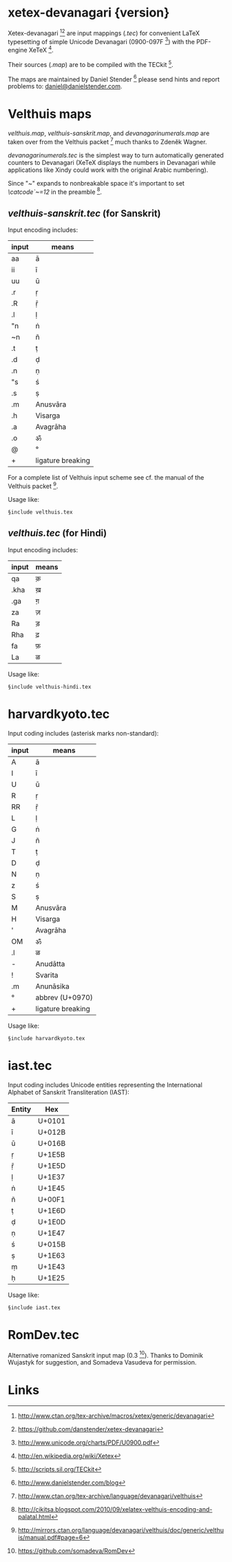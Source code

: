 # xetex-devanagari {version}

Xetex-devanagari [^1][^2]
are input mappings (*.tec*)
for convenient LaTeX typesetting
of simple Unicode Devanagari (0900-097F [^3])
with the PDF-engine XeTeX [^4].

[^1]: http://www.ctan.org/tex-archive/macros/xetex/generic/devanagari
[^2]: https://github.com/danstender/xetex-devanagari 
[^3]: http://www.unicode.org/charts/PDF/U0900.pdf
[^4]: http://en.wikipedia.org/wiki/Xetex

Their sources (*.map*)
are to be compiled with the TECkit [^5].

[^5]: http://scripts.sil.org/TECkit

The maps are maintained by Daniel Stender [^6]
please send hints and report problems to: <daniel@danielstender.com>.

[^6]: http://www.danielstender.com/blog

# Velthuis maps

*velthuis.map*,
*velthuis-sanskrit.map*,
and *devanagarinumerals.map*
are taken over from the Velthuis packet [^7]
much thanks to Zdeněk Wagner.

[^7]: http://www.ctan.org/tex-archive/language/devanagari/velthuis

*devanagarinumerals.tec*
is the simplest way to turn automatically generated counters
to Devanagari (XeTeX displays the numbers in Devanagari while
applications like Xindy could work with the original Arabic numbering).

Since "~" expands to nonbreakable space it's important
to set *\catcode`\~=12* in the preamble [^8].

[^8]: http://cikitsa.blogspot.com/2010/09/xelatex-velthuis-encoding-and-palatal.html

## *velthuis-sanskrit.tec* (for Sanskrit)

Input encoding includes:

input | means
----- | -----------------
aa    | ā
ii    | ī
uu    | ū
.r    | ṛ
.R    | ṝ
.l    | ḷ
"n    | ṅ
~n    | ñ
.t    | ṭ
.d    | ḍ
.n    | ṇ
"s    | ś
.s    | ṣ
.m    | Anusvāra
.h    | Visarga
.a    | Avagrāha
.o    | ॐ
@     | °
+     | ligature breaking

For a complete list of Velthuis input scheme
see cf. the manual of the Velthuis packet [^9].

[^9]: http://mirrors.ctan.org/language/devanagari/velthuis/doc/generic/velthuis/manual.pdf#page=6

Usage like:

~~~
§include velthuis.tex
~~~

## *velthuis.tec* (for Hindi)

Input encoding includes:

input | means
----- | -----
qa    | क़
.kha  | ख़
.ga   | ग़
za    | ज़
Ra    | ड़
Rha   | ढ़
fa    | फ़
La    | ळ

Usage like:

~~~
§include velthuis-hindi.tex
~~~

# harvardkyoto.tec

Input coding includes (asterisk marks non-standard):

input | means
----- | -----------------
A     | ā 
I     | ī 
U     | ū 
R     | ṛ
RR    | ṝ
L     | ḷ
G     | ṅ
J     | ñ 
T     | ṭ 
D     | ḍ 
N     | ṇ 
z     | ś 
S     | ṣ
M     | Anusvāra
H     | Visarga
'     | Avagrāha
OM    | ॐ
.l    | ळ
-     | Anudātta
!     | Svarita
.m    | Anunāsika
°     | abbrev (U+0970)
+     | ligature breaking

Usage like:

~~~
§include harvardkyoto.tex
~~~

# iast.tec

Input coding includes Unicode entities representing
the International Alphabet of Sanskrit Transliteration (IAST):

Entity | Hex
------ | ------
ā      | U+0101 
ī      | U+012B
ū      | U+016B
ṛ      | U+1E5B
ṝ      | U+1E5D
ḷ      | U+1E37
ṅ      | U+1E45
ñ      | U+00F1
ṭ      | U+1E6D
ḍ      | U+1E0D
ṇ      | U+1E47
ś      | U+015B
ṣ      | U+1E63
ṃ      | U+1E43
ḥ      | U+1E25

Usage like:

~~~
§include iast.tex
~~~

# RomDev.tec

Alternative romanized Sanskrit input map (0.3 [^10]).
Thanks to Dominik Wujastyk for suggestion,
and Somadeva Vasudeva for permission.

# Links

[^10]: https://github.com/somadeva/RomDev
